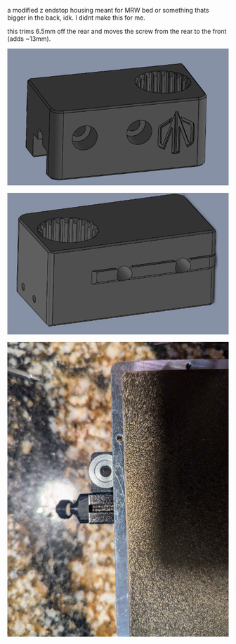 a modified z endstop housing meant for MRW bed or something thats bigger in the back, idk. I didnt make this for me.

this trims 6.5mm off the rear and moves the screw from the rear to the front (adds ~13mm).

![front](./front.png)

![rear](./rear.png)

![installed](./installed.jpg)

